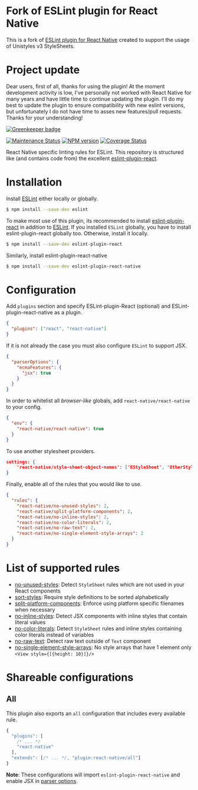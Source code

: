 # Fork of ESLint plugin for React Native

This is a fork of [ESLint plugin for React Native](https://github.com/Intellicode/eslint-plugin-react-native) created to support the usage of Unistyles v3 StyleSheets.

# Project update

Dear users, first of all, thanks for using the plugin! At the moment development activity is low, I've personally not worked with React Native for many years and have little time to continue updating the plugin. I'll do my best to update the plugin to ensure compatibility with new eslint versions, but unfortunately I do not have time to asses new features/pull requests. Thanks for your understanding!

[![Greenkeeper badge](https://badges.greenkeeper.io/Intellicode/eslint-plugin-react-native.svg)](https://greenkeeper.io/)

[![Maintenance Status][status-image]][status-url] [![NPM version][npm-image]][npm-url] [![Coverage Status][coverage-image]][coverage-url]

React Native specific linting rules for ESLint. This repository is structured like (and contains code from) the excellent [eslint-plugin-react](http://github.com/yannickcr/eslint-plugin-react).

# Installation

Install [ESLint](https://www.github.com/eslint/eslint) either locally or globally.

```sh
$ npm install --save-dev eslint
```

To make most use of this plugin, its recommended to install [eslint-plugin-react](http://github.com/yannickcr/eslint-plugin-react) in addition to [ESLint](https://www.github.com/eslint/eslint). If you installed `ESLint` globally, you have to install eslint-plugin-react globally too. Otherwise, install it locally.

```sh
$ npm install --save-dev eslint-plugin-react
```

Similarly, install eslint-plugin-react-native

```sh
$ npm install --save-dev eslint-plugin-react-native
```

# Configuration

Add `plugins` section and specify ESLint-plugin-React (optional) and ESLint-plugin-react-native as a plugin.

```json
{
  "plugins": ["react", "react-native"]
}
```

If it is not already the case you must also configure `ESLint` to support JSX.

```json
{
  "parserOptions": {
    "ecmaFeatures": {
      "jsx": true
    }
  }
}
```

In order to whitelist all _browser-like_ globals, add `react-native/react-native` to your config.

```json
{
  "env": {
    "react-native/react-native": true
  }
}
```

To use another stylesheet providers.

```json
settings: {
    'react-native/style-sheet-object-names': ['EStyleSheet', 'OtherStyleSheet', 'PStyleSheet']
}
```

Finally, enable all of the rules that you would like to use.

```json
{
  "rules": {
    "react-native/no-unused-styles": 2,
    "react-native/split-platform-components": 2,
    "react-native/no-inline-styles": 2,
    "react-native/no-color-literals": 2,
    "react-native/no-raw-text": 2,
    "react-native/no-single-element-style-arrays": 2
  }
}
```

# List of supported rules

- [no-unused-styles](docs/rules/no-unused-styles.md): Detect `StyleSheet` rules which are not used in your React components
- [sort-styles](docs/rules/sort-styles.md): Require style definitions to be sorted alphabetically
- [split-platform-components](docs/rules/split-platform-components.md): Enforce using platform specific filenames when necessary
- [no-inline-styles](docs/rules/no-inline-styles.md): Detect JSX components with inline styles that contain literal values
- [no-color-literals](docs/rules/no-color-literals.md): Detect `StyleSheet` rules and inline styles containing color literals instead of variables
- [no-raw-text](docs/rules/no-raw-text.md): Detect raw text outside of `Text` component
- [no-single-element-style-arrays](docs/rules/no-single-element-style-arrays.md): No style arrays that have 1 element only `<View style={[{height: 10}]}/>`

[npm-url]: https://npmjs.org/package/eslint-plugin-react-native
[npm-image]: http://img.shields.io/npm/v/eslint-plugin-react-native.svg?style=flat-square
[coverage-url]: https://coveralls.io/r/Intellicode/eslint-plugin-react-native?branch=master
[coverage-image]: http://img.shields.io/coveralls/Intellicode/eslint-plugin-react-native/master.svg?style=flat-square
[status-url]: https://github.com/Intellicode/eslint-plugin-react-native/pulse
[status-image]: http://img.shields.io/badge/status-maintained-brightgreen.svg?style=flat-square

# Shareable configurations

## All

This plugin also exports an `all` configuration that includes every available rule.

```js
{
  "plugins": [
    /* ... */
    "react-native"
  ],
  "extends": [/* ... */, "plugin:react-native/all"]
}
```

**Note**: These configurations will import `eslint-plugin-react-native` and enable JSX in [parser options](http://eslint.org/docs/user-guide/configuring#specifying-parser-options).
